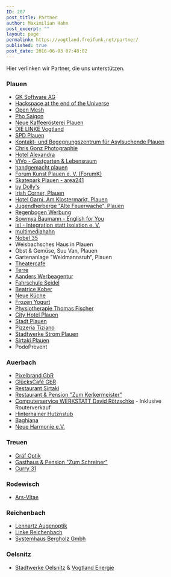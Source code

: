 ```yaml
---
ID: 207
post_title: Partner
author: Maximilian Hahn
post_excerpt: ""
layout: page
permalink: https://vogtland.freifunk.net/partner/
published: true
post_date: 2016-06-03 07:48:02
---
```

Hier verlinken wir Partner, die uns unterstützen. 
### 

### Plauen

*   <a href="https://www.gk-software.com" target="_blank">GK Software AG</a>
*   <a href="http://www.hateotu.de/" target="_blank">Hackspace at the end of the Universe</a>
*   <a href="https://www.open-mesh.org" target="_blank">Open Mesh</a>
*   <a href="https://www.facebook.com/phosaigonplauen" target="_blank">Pho Saigon</a>
*   <a href="http://www.pl-kaffee.de/" target="_blank">Neue Kaffeerösterei Plauen</a>
*   <a href="http://www.dielinke-vogtland.de/" target="_blank">DIE LINKE Vogtland</a>
*   <a href="http://www.spd-plauen.de/" target="_blank">SPD Plauen</a>
*   <a href="https://www.facebook.com/sfrev.1/" target="_blank">Kontakt- und Begegnungszentrum für Asylsuchende Plauen</a>
*   <a href="http://www.chris-gonz.de/" target="_blank">Chris Gonz Photographie</a>
*   <a href="http://www.hotel-alexandra-plauen.de/" target="_blank">Hotel Alexandra</a>
*   <a href="http://www.vivo-lounge.de/" target="_blank">ViVo - Gastgarten & Lebensraum</a>
*   <a href="http://handgemacht-plauen.de/" target="_blank">handgemacht plauen</a>
*   <a href="http://forum-kunst-plauen.de/" target="_blank">Forum Kunst Plauen e. V. (ForumK)</a>
*   <a href="http://zweiviereins.de/" target="_blank">Skatepark Plauen - area241</a>
*   <a href="http://www.by-dollys.de/" target="_blank">by Dolly's</a>
*   <a href="http://www.irish-corner-plauen.de/" target="_blank">Irish Corner, Plauen</a>
*   <a href="http://www.hotel-am-klostermarkt.de/" target="_blank">Hotel Garni, Am Klostermarkt, Plauen</a>
*   <a href="https://www.facebook.com/jugendherberge.plauen" target="_blank">Jugendherberge "Alte Feuerwache", Plauen</a>
*   <a href="http://www.regenbogenwerbung.de/" target="_blank">Regenbogen Werbung</a>
*   <a href="http://sowmya-baumann.de/" target="_blank">Sowmya Baumann - English for You</a>
*   <a href="https://www.facebook.com/fluechtlingshilfevogtland/" target="_blank">IsI - Integration statt Isolation e. V.</a>
*   <a href="http://www.multimediahahn.de" target="_blank">multimediahahn</a>
*   [Nobel 35][1]
*   Weisbachsches Haus in Plauen
*   Obst & Gemüse, Suu Van, Plauen
*   Gartenanlage "Weidmannsruh", Plauen
*   <span data-sheets-value="{&quot;1&quot;:2,&quot;2&quot;:&quot;Theatercafe&quot;}" data-sheets-userformat="{&quot;2&quot;:1049089,&quot;3&quot;:{&quot;1&quot;:0},&quot;12&quot;:0,&quot;23&quot;:1}" data-sheets-formula="=HYPERLINK(&quot;http://www.theatercafe-plauen.de/&quot;,&quot;Theatercafe&quot;)"><a class="in-cell-link" href="http://www.theatercafe-plauen.de/" target="_blank">Theatercafe</a></span>
*   <span data-sheets-value="{&quot;1&quot;:2,&quot;2&quot;:&quot;Terre&quot;}" data-sheets-userformat="{&quot;2&quot;:1049089,&quot;3&quot;:{&quot;1&quot;:0},&quot;12&quot;:0,&quot;23&quot;:1}" data-sheets-formula="=HYPERLINK(&quot;http://www.terre.de/&quot;,&quot;Terre&quot;)"><a class="in-cell-link" href="http://www.terre.de/" target="_blank">Terre</a></span>
*   <span data-sheets-value="{&quot;1&quot;:2,&quot;2&quot;:&quot;Aanders Werbeagentur&quot;}" data-sheets-userformat="{&quot;2&quot;:1049089,&quot;3&quot;:{&quot;1&quot;:0},&quot;12&quot;:0,&quot;23&quot;:1}" data-sheets-formula="=HYPERLINK(&quot;http://www.aanders.de/&quot;,&quot;Aanders Werbeagentur&quot;)"><a class="in-cell-link" href="http://www.aanders.de/" target="_blank">Aanders Werbeagentur</a></span>
*   <span data-sheets-value="{&quot;1&quot;:2,&quot;2&quot;:&quot;Fahrschule Seidel&quot;}" data-sheets-userformat="{&quot;2&quot;:1049089,&quot;3&quot;:{&quot;1&quot;:0},&quot;12&quot;:0,&quot;23&quot;:1}" data-sheets-formula="=HYPERLINK(&quot;http://fahrschule-seidel.net/&quot;,&quot;Fahrschule Seidel&quot;)"><a class="in-cell-link" href="http://fahrschule-seidel.net/" target="_blank">Fahrschule Seidel</a></span>
*   [Beatrice Kober][2]
*   [Neue Küche][3]
*   <a class="_2wma" href="https://www.facebook.com/FrozenYogurtPlauen/?ref=page_internal">Frozen Yogurt</a>
*   <span data-sheets-value="{&quot;1&quot;:2,&quot;2&quot;:&quot;Physiotherapie Thomas Fischer&quot;}" data-sheets-userformat="{&quot;2&quot;:1049089,&quot;3&quot;:{&quot;1&quot;:0},&quot;12&quot;:0,&quot;23&quot;:1}" data-sheets-formula="=HYPERLINK(&quot;http://www.physiotherapie-plauen.info/&quot;,&quot;Physiotherapie Thomas Fischer&quot;)"><a class="in-cell-link" href="http://www.physiotherapie-plauen.info/" target="_blank">Physiotherapie Thomas Fischer</a></span>
*   <span data-sheets-value="{&quot;1&quot;:2,&quot;2&quot;:&quot;City Hotel Plauen&quot;}" data-sheets-userformat="{&quot;2&quot;:1049089,&quot;3&quot;:{&quot;1&quot;:0},&quot;12&quot;:0,&quot;23&quot;:1}" data-sheets-formula="=HYPERLINK(&quot;http://www.cityhotel-plauen.de/&quot;,&quot;City Hotel Plauen&quot;)"><a class="in-cell-link" href="http://www.cityhotel-plauen.de/" target="_blank">City Hotel Plauen</a></span>
*   <span data-sheets-value="{&quot;1&quot;:2,&quot;2&quot;:&quot;Stadt Plauen&quot;}" data-sheets-userformat="{&quot;2&quot;:1049089,&quot;3&quot;:{&quot;1&quot;:0},&quot;12&quot;:0,&quot;23&quot;:1}" data-sheets-formula="=HYPERLINK(&quot;http://www.plauen.de/&quot;,&quot;Stadt Plauen&quot;)"><a class="in-cell-link" href="http://www.plauen.de/" target="_blank">Stadt Plauen</a></span>
*   <span data-sheets-value="{&quot;1&quot;:2,&quot;2&quot;:&quot;Pizzeria Tiziano&quot;}" data-sheets-userformat="{&quot;2&quot;:1049089,&quot;3&quot;:{&quot;1&quot;:0},&quot;12&quot;:0,&quot;23&quot;:1}" data-sheets-formula="=HYPERLINK(&quot;http://www.pizzeria-tiziano.de/&quot;,&quot;Pizzeria Tiziano&quot;)"><a class="in-cell-link" href="http://www.pizzeria-tiziano.de/" target="_blank">Pizzeria Tiziano</a></span>
*   [Stadtwerke Strom Plauen][4]
*   [Sirtaki Plauen][5]
*   PodoPrevent

### 

### Auerbach

*   <a href="http://pixelbrand.net/" target="_blank">Pixelbrand GbR</a>
*   <a href="http://altmarkt-glueck.de/" target="_blank">GlücksCafé GbR</a>
*   <a href="http://www.sirtaki-auerbach.de/" target="_blank">Restaurant Sirtaki</a>
*   <a href="http://www.zum-kerkermeister.de/" target="_blank">Restaurant & Pension "Zum Kerkermeister"</a>
*   [Computerservice WERKSTATT David Rötzschke][6] - Inklusive Routerverkauf
*   <span data-sheets-value="{&quot;1&quot;:2,&quot;2&quot;:&quot;Hinterhainer Hutznstub&quot;}" data-sheets-userformat="{&quot;2&quot;:1049089,&quot;3&quot;:{&quot;1&quot;:0},&quot;12&quot;:0,&quot;23&quot;:1}" data-sheets-formula="=HYPERLINK(&quot;www.hinterhainerhutznstub.de&quot;,&quot;Hinterhainer Hutznstub&quot;)"><a class="in-cell-link" href="http://www.hinterhainerhutznstub.de" target="_blank">Hinterhainer Hutznstub</a></span>
*   <span data-sheets-value="{&quot;1&quot;:2,&quot;2&quot;:&quot;Baghiana&quot;}" data-sheets-userformat="{&quot;2&quot;:1049089,&quot;3&quot;:{&quot;1&quot;:0},&quot;12&quot;:0,&quot;23&quot;:1}" data-sheets-formula="=HYPERLINK(&quot;http://baghiana.de/&quot;,&quot;Baghiana&quot;)"><a class="in-cell-link" href="http://baghiana.de/" target="_blank">Baghiana</a></span>
*   [Neue Harmonie e.V.][7]   

### Treuen

*   <a href="http://www.graef-optik.de/" target="_blank">Gräf Optik</a>
*   [Gasthaus & Pension "Zum Schreiner"][8]
*   <span data-sheets-value="{&quot;1&quot;:2,&quot;2&quot;:&quot;Curry 31 - Treuen&quot;}" data-sheets-userformat="{&quot;2&quot;:1049089,&quot;3&quot;:{&quot;1&quot;:0},&quot;12&quot;:0,&quot;23&quot;:1}" data-sheets-formula="=HYPERLINK(&quot;http://www.curry31.com/&quot;,&quot;Curry 31 - Treuen&quot;)"><a class="in-cell-link" href="http://www.curry31.com/" target="_blank">Curry 31</a></span>

### 

### Rodewisch

*   <span data-sheets-value="{&quot;1&quot;:2,&quot;2&quot;:&quot;Ars-Vitae&quot;}" data-sheets-userformat="{&quot;2&quot;:1049089,&quot;3&quot;:{&quot;1&quot;:0},&quot;12&quot;:0,&quot;23&quot;:1}" data-sheets-formula="=HYPERLINK(&quot;http://ars-vitae.de.com/&quot;,&quot;Ars-Vitae&quot;)"><a class="in-cell-link" href="http://ars-vitae.de.com/" target="_blank">Ars-Vitae</a></span>

### 

### Reichenbach

*   <span data-sheets-value="{&quot;1&quot;:2,&quot;2&quot;:&quot;Lennartz Augenoptik&quot;}" data-sheets-userformat="{&quot;2&quot;:1049088,&quot;12&quot;:0,&quot;23&quot;:1}" data-sheets-formula="=HYPERLINK(&quot;http://www.sehzentrum-sachsen.de/&quot;,&quot;Lennartz Augenoptik&quot;)"><a class="in-cell-link" href="http://www.sehzentrum-sachsen.de/" target="_blank">Lennartz Augenoptik</a></span>
*   [<span data-sheets-value="{&quot;1&quot;:2,&quot;2&quot;:&quot;Linke Reichenbach&quot;}" data-sheets-userformat="{&quot;2&quot;:513,&quot;3&quot;:{&quot;1&quot;:0},&quot;12&quot;:0}">Linke Reichenbach</span>][9]
*   <span data-sheets-value="{&quot;1&quot;:2,&quot;2&quot;:&quot;Systemhaus Bergholz Gmbh&quot;}" data-sheets-userformat="{&quot;2&quot;:1049089,&quot;3&quot;:{&quot;1&quot;:0},&quot;12&quot;:0,&quot;23&quot;:1}" data-sheets-formula="=HYPERLINK(&quot;http://systemhaus-bergholz.de&quot;,&quot;Systemhaus Bergholz Gmbh&quot;)"><a class="in-cell-link" href="http://systemhaus-bergholz.de" target="_blank">Systemhaus Bergholz Gmbh</a></span>

### 

### Oelsnitz

*   [Stadtwerke Oelsnitz][10] & [Vogtland Energie][11]

 [1]: https://www.facebook.com/Nobel5und30
 [2]: http://www.beatricekober.com/
 [3]: http://www.neue-kueche-plauen.de/
 [4]: https://www.stadtwerke-strom-plauen.de
 [5]: https://www.facebook.com/pages/Sirtaki/151478138282550
 [6]: http://cwdr.de
 [7]: http://neue-harmonie.de/
 [8]: http://www.gasthaus-zum-schreiner.de/
 [9]: http://www.dielinke-vogtland.de/
 [10]: http://www.swoe.de/
 [11]: http://www.vogtland-energie.de